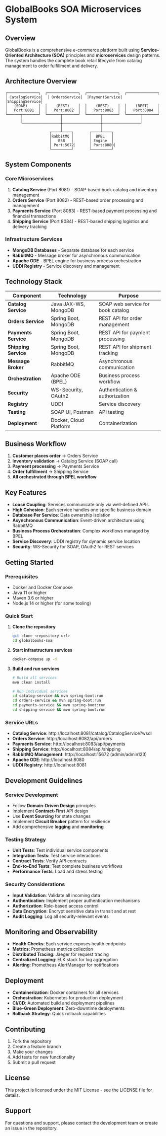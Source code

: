 # GlobalBooks SOA Microservices System

## Overview
GlobalBooks is a comprehensive e-commerce platform built using **Service-Oriented Architecture (SOA)** principles and **microservices** design patterns. The system handles the complete book retail lifecycle from catalog management to order fulfillment and delivery.

## Architecture Overview
```
┌──────────────┐  ┌──────────────┐  ┌──────────────┐  ┌──────────────┐
│ CatalogService│  │ OrdersService│  │PaymentService│  │ShippingService│
│   (SOAP)     │  │    (REST)    │  │    (REST)    │  │    (REST)    │
│   Port:8081  │  │   Port:8082  │  │   Port:8083  │  │   Port:8084  │
└──────┬───────┘  └──────┬───────┘  └──────┬───────┘  └──────┬───────┘
       │                 │                 │                 │
       └─────────────────┼─────────────────┼─────────────────┘
                         │                 │
                    ┌────┴────┐       ┌────┴────┐
                    │RabbitMQ │       │  BPEL   │
                    │   ESB   │       │ Engine  │
                    │ Port:5672│      │ Port:8080│
                    └─────────┘       └─────────┘
```

## System Components

### Core Microservices
1. **Catalog Service** (Port 8081) - SOAP-based book catalog and inventory management
2. **Orders Service** (Port 8082) - REST-based order processing and management
3. **Payments Service** (Port 8083) - REST-based payment processing and financial transactions
4. **Shipping Service** (Port 8084) - REST-based shipping logistics and delivery tracking

### Infrastructure Services
- **MongoDB Databases** - Separate database for each service
- **RabbitMQ** - Message broker for asynchronous communication
- **Apache ODE** - BPEL engine for business process orchestration
- **UDDI Registry** - Service discovery and management

## Technology Stack

| Component | Technology | Purpose |
|-----------|-----------|---------|
| **Catalog Service** | Java JAX-WS, MongoDB | SOAP web service for book catalog |
| **Orders Service** | Spring Boot, MongoDB | REST API for order management |
| **Payments Service** | Spring Boot, MongoDB | REST API for payment processing |
| **Shipping Service** | Spring Boot, MongoDB | REST API for shipment tracking |
| **Message Broker** | RabbitMQ | Asynchronous communication |
| **Orchestration** | Apache ODE (BPEL) | Business process workflow |
| **Security** | WS-Security, OAuth2 | Authentication & authorization |
| **Registry** | UDDI | Service discovery |
| **Testing** | SOAP UI, Postman | API testing |
| **Deployment** | Docker, Cloud Platform | Containerization |

## Business Workflow
1. **Customer places order** → Orders Service
2. **Inventory validation** → Catalog Service (SOAP call)
3. **Payment processing** → Payments Service
4. **Order fulfillment** → Shipping Service
5. **All orchestrated through BPEL workflow**

## Key Features
- **Loose Coupling**: Services communicate only via well-defined APIs
- **High Cohesion**: Each service handles one specific business domain
- **Database Per Service**: Data ownership isolation
- **Asynchronous Communication**: Event-driven architecture using RabbitMQ
- **Business Process Orchestration**: Complex workflows managed by BPEL
- **Service Discovery**: UDDI registry for dynamic service location
- **Security**: WS-Security for SOAP, OAuth2 for REST services

## Getting Started

### Prerequisites
- Docker and Docker Compose
- Java 11 or higher
- Maven 3.6 or higher
- Node.js 14 or higher (for some tooling)

### Quick Start
1. **Clone the repository**
   ```bash
   git clone <repository-url>
   cd globalbooks-soa
   ```

2. **Start infrastructure services**
   ```bash
   docker-compose up -d
   ```

3. **Build and run services**
   ```bash
   # Build all services
   mvn clean install
   
   # Run individual services
   cd catalog-service && mvn spring-boot:run
   cd orders-service && mvn spring-boot:run
   cd payments-service && mvn spring-boot:run
   cd shipping-service && mvn spring-boot:run
   ```

### Service URLs
- **Catalog Service**: http://localhost:8081/catalog/CatalogService?wsdl
- **Orders Service**: http://localhost:8082/api/orders
- **Payments Service**: http://localhost:8083/api/payments
- **Shipping Service**: http://localhost:8084/api/shipping
- **RabbitMQ Management**: http://localhost:15672 (admin/admin123)
- **Apache ODE**: http://localhost:8080
- **UDDI Registry**: http://localhost:8081

## Development Guidelines

### Service Development
- Follow **Domain-Driven Design** principles
- Implement **Contract-First** API design
- Use **Event Sourcing** for state changes
- Implement **Circuit Breaker** pattern for resilience
- Add comprehensive **logging** and **monitoring**

### Testing Strategy
- **Unit Tests**: Test individual service components
- **Integration Tests**: Test service interactions
- **Contract Tests**: Verify API contracts
- **End-to-End Tests**: Test complete business workflows
- **Performance Tests**: Load and stress testing

### Security Considerations
- **Input Validation**: Validate all incoming data
- **Authentication**: Implement proper authentication mechanisms
- **Authorization**: Role-based access control
- **Data Encryption**: Encrypt sensitive data in transit and at rest
- **Audit Logging**: Log all security-relevant events

## Monitoring and Observability
- **Health Checks**: Each service exposes health endpoints
- **Metrics**: Prometheus metrics collection
- **Distributed Tracing**: Jaeger for request tracing
- **Centralized Logging**: ELK stack for log aggregation
- **Alerting**: Prometheus AlertManager for notifications

## Deployment
- **Containerization**: Docker containers for all services
- **Orchestration**: Kubernetes for production deployment
- **CI/CD**: Automated build and deployment pipelines
- **Blue-Green Deployment**: Zero-downtime deployments
- **Rollback Strategy**: Quick rollback capabilities

## Contributing
1. Fork the repository
2. Create a feature branch
3. Make your changes
4. Add tests for new functionality
5. Submit a pull request

## License
This project is licensed under the MIT License - see the LICENSE file for details.

## Support
For questions and support, please contact the development team or create an issue in the repository.
